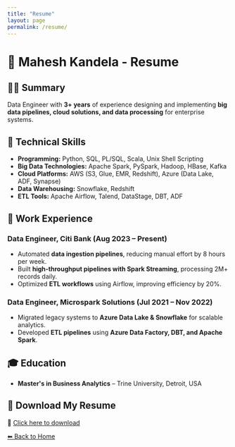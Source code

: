 ```yaml
---
title: "Resume"
layout: page
permalink: /resume/
---
```


# 📄 Mahesh Kandela - Resume  

## 👨‍💻 **Summary**  
Data Engineer with **3+ years** of experience designing and implementing **big data pipelines, cloud solutions, and data processing** for enterprise systems.  

## 📌 **Technical Skills**  
- **Programming:** Python, SQL, PL/SQL, Scala, Unix Shell Scripting  
- **Big Data Technologies:** Apache Spark, PySpark, Hadoop, HBase, Kafka  
- **Cloud Platforms:** AWS (S3, Glue, EMR, Redshift), Azure (Data Lake, ADF, Synapse)  
- **Data Warehousing:** Snowflake, Redshift  
- **ETL Tools:** Apache Airflow, Talend, DataStage, DBT, ADF  

## 💼 **Work Experience**  

### Data Engineer, Citi Bank (Aug 2023 – Present)  
- Automated **data ingestion pipelines**, reducing manual effort by 8 hours per week.  
- Built **high-throughput pipelines with Spark Streaming**, processing 2M+ records daily.  
- Optimized **ETL workflows** using Airflow, improving efficiency by 20%.  

### Data Engineer, Microspark Solutions (Jul 2021 – Nov 2022)  
- Migrated legacy systems to **Azure Data Lake & Snowflake** for scalable analytics.  
- Developed **ETL pipelines** using **Azure Data Factory, DBT, and Apache Spark**.  

## 🎓 **Education**  
- **Master's in Business Analytics** – Trine University, Detroit, USA  

## 📄 **Download My Resume**  
📍 [Click here to download](./MAHESH-KANDELA-Resume-2025.pdf)

[⬅ Back to Home](./)
